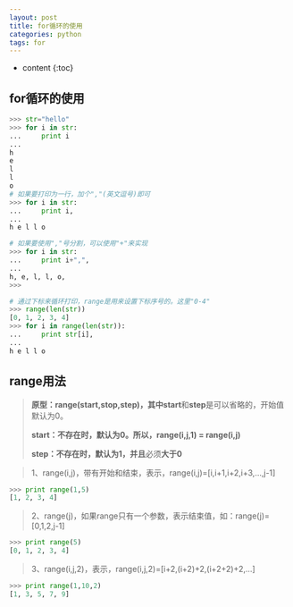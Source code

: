 ```yaml
---
layout: post
title: for循环的使用
categories: python
tags: for
---
```


* content
{:toc}

## for循环的使用

```python
>>> str="hello"
>>> for i in str:
...     print i
...
h
e
l
l
o
# 如果要打印为一行，加个","(英文逗号)即可
>>> for i in str:
...     print i,
...
h e l l o

# 如果要使用","号分割，可以使用"+"来实现
>>> for i in str:
...     print i+",",
...
h, e, l, l, o,
>>>

# 通过下标来循环打印，range是用来设置下标序号的。这里"0-4"
>>> range(len(str))
[0, 1, 2, 3, 4]
>>> for i in range(len(str)):
...     print str[i],
...
h e l l o
```

## range用法

> **原型：**range(start,stop,step)，其中**start**和**step**是可以省略的，开始值默认为0。
>
> **start：不存在时，默认为0。所以，range(i,j,1) = range(i,j)**
>
> **step：不存在时，默认为1，并且**必须**大于0**



> 1、range(i,j)，带有开始和结束，表示，range(i,j)=[i,i+1,i+2,i+3,...,j-1]
```python
>>> print range(1,5)
[1, 2, 3, 4]
```
> 2、range(j)，如果range只有一个参数，表示结束值，如：range(j)=[0,1,2,j-1]

```python
>>> print range(5)
[0, 1, 2, 3, 4]
```

> 3、range(i,j,2)，表示，range(i,j,2)=[i+2,(i+2)+2,(i+2+2)+2,...]
>


```python
>>> print range(1,10,2)
[1, 3, 5, 7, 9]
```
